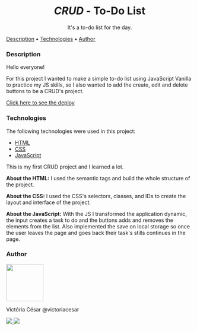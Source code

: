 <h1 align="center"><em>CRUD</em> - To-Do List</h1>
<p align="center">It's a to-do list for the day.</p>

<p align="left">
 <a href="#description">Description</a> •
 <a href="#technologies">Technologies</a> • 
 <a href="#author">Author</a>
</p>

### Description

<p>Hello everyone!</p>
<p>For this project I wanted to make a simple to-do list using JavaScript Vanilla to practice my JS skills, so I also wanted to add the create, edit and delete buttons to be a CRUD's project.</p>
<a href="https://to-do-list-crud.vercel.app/">Click here to see the deploy</a>

### Technologies

The following technologies were used in this project:

- [HTML](https://developer.mozilla.org/pt-BR/docs/Web/HTML)
- [CSS](https://developer.mozilla.org/pt-BR/docs/Web/CSS)
- [JavaScript](https://developer.mozilla.org/pt-BR/docs/Web/JavaScript)

<p>This is my first CRUD project and I learned a lot.</p>
<p><strong>About the HTML:</strong> I used the semantic tags and build the whole structure of the project.</p>
<p><strong>About the CSS:</strong> I used the CSS's selectors, classes, and IDs to create the layout and interface of the project.</p>
<p><strong>About the JavaScript:</strong> With the JS I transformed the application dynamic, the input creates a task to do and the buttons adds and removes the elements from the list. Also implemented the save on local storage so once the user leaves the page and goes back their task's stills continues in the page.</p>

### Author

<a href="https://github.com/victoriacesar" rel="nofollow">
 <img src="https://avatars.githubusercontent.com/u/52262828?v=4" width="100px;" alt="" style="max-width:100%;">
 <br>
</a>
<p>Victória César @victoriacesar</p>
<a href="mailto:victoriacesaras@gmail.com">
  <img src="https://img.shields.io/badge/Gmail-D14836?style=for-the-badge&logo=gmail&logoColor=white&link=mailto:victoriacesaras@gmail.com" />
</a><a href="https://github.com/victoriacesar">
  <img src="https://img.shields.io/badge/GitHub-100000?style=for-the-badge&logo=github&logoColor=white&link=https://github.com/victoriacesar"/>
<a>

